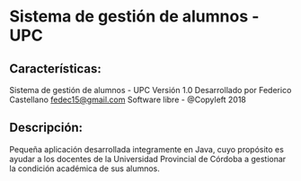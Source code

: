 # Sistema de gestión de alumnos - UPC
## Características:

Sistema de gestión de alumnos - UPC 
Versión 1.0 
Desarrollado por Federico Castellano 
fedec15@gmail.com 
Software libre - @Copyleft 2018

## Descripción:
Pequeña aplicación desarrollada integramente en Java, cuyo propósito es ayudar a los
docentes de la Universidad Provincial de Córdoba a gestionar la condición académica de
sus alumnos. 